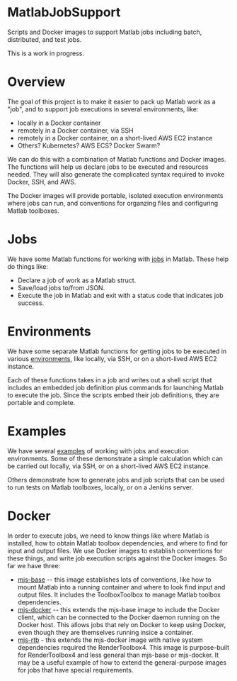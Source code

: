 # MatlabJobSupport
Scripts and Docker images to support Matlab jobs including batch, distributed, and test jobs.

This is a work in progress.

# Overview
The goal of this project is to make it easier to pack up Matlab work as a "job", and to support job executions in several environments, like:
 - locally in a Docker container
 - remotely in a Docker container, via SSH
 - remotely in a Docker container, on a short-lived AWS EC2 instance
 - Others?  Kubernetes?  AWS ECS?  Docker Swarm?
 
We can do this with a combination of Matlab functions and Docker images.  The functions will help us declare jobs to be executed and resources needed.  They will also generate the complicated syntax required to invoke Docker, SSH, and AWS.

The Docker images will provide portable, isolated execution environments where jobs can run, and conventions for organzing files and configuring Matlab toolboxes.

# Jobs
We have some Matlab functions for working with [jobs](matlab/jobs) in Matlab.  These help do things like:
 - Declare a job of work as a Matlab struct.
 - Save/load jobs to/from JSON.
 - Execute the job in Matlab and exit with a status code that indicates job success.
 
# Environments
We have some separate Matlab functions for getting jobs to be executed in various [environments](matlab/environments), like locally, via SSH, or on a short-lived AWS EC2 instance.

Each of these functions takes in a job and writes out a shell script that includes an embedded job definition plus commands for launching Matlab to execute the job.  Since the scripts embed their job definitions, they are portable and complete.

# Examples
We have several [examples](matlab/examples) of working with jobs and execution environments.  Some of these demonstrate a simple calculation which can be carried out locally, via SSH, or on a short-lived AWS EC2 instance.

Others demonstrate how to generate jobs and job scripts that can be used to run tests on Matlab toolboxes, locally, or on a Jenkins server.

# Docker
In order to execute jobs, we need to know things like where Matlab is installed, how to obtain Matlab toolbox dependencies, and where to find for input and output files.  We use Docker images to establish conventions for these things, and write job execution scripts against the Docker images.  So far we have three:
 - [mjs-base](docker/mjs-base) -- this image establishes lots of conventions, like how to mount Matlab into a running container and where to look find input and output files.  It includes the ToolboxToolbox to manage Matlab toolbox dependencies.
 - [mjs-docker](docker/mjs-docker) -- this extends the mjs-base image to include the Docker client, which can be connected to the Docker daemon running on the Docker host.  This allows jobs that rely on Docker to keep using Docker, even though they are themselves running insice a container.
 - [mjs-rtb](docker/mjs-rtb) - this extends the mjs-docker image with native system dependencies required the RenderToolbox4.  This image is purpose-built for RenderToolbox4 and less general than mjs-base or mjs-docker.  It may be a useful example of how to extend the general-purpose images for jobs that have special requirements.
